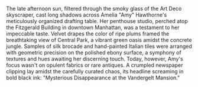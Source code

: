 The late afternoon sun, filtered through the smoky glass of the Art Deco skyscraper, cast long shadows across Amelia "Amy" Hawthorne's meticulously organized drafting table.  Her penthouse studio, perched atop the Fitzgerald Building in downtown Manhattan, was a testament to her impeccable taste.  Velvet drapes the color of ripe plums framed the breathtaking view of Central Park, a vibrant green oasis amidst the concrete jungle.  Samples of silk brocade and hand-painted Italian tiles were arranged with geometric precision on the polished ebony surface, a symphony of textures and hues awaiting her discerning touch.  Today, however, Amy's focus wasn't on opulent fabrics or rare antiques.  A crumpled newspaper clipping lay amidst the carefully curated chaos, its headline screaming in bold black ink: "Mysterious Disappearance at the Vandergelt Mansion."
